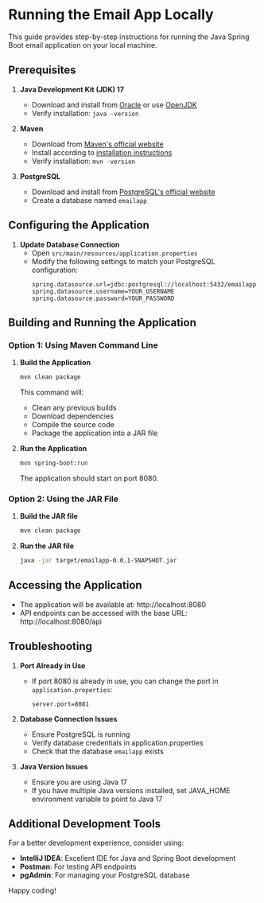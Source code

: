 # Running the Email App Locally

This guide provides step-by-step instructions for running the Java Spring Boot email application on your local machine.

## Prerequisites

1. **Java Development Kit (JDK) 17**
   - Download and install from [Oracle](https://www.oracle.com/java/technologies/javase/jdk17-archive-downloads.html) or use [OpenJDK](https://jdk.java.net/17/)
   - Verify installation: `java -version`

2. **Maven**
   - Download from [Maven's official website](https://maven.apache.org/download.cgi)
   - Install according to [installation instructions](https://maven.apache.org/install.html)
   - Verify installation: `mvn -version`

3. **PostgreSQL**
   - Download and install from [PostgreSQL's official website](https://www.postgresql.org/download/)
   - Create a database named `emailapp`

## Configuring the Application

1. **Update Database Connection**
   - Open `src/main/resources/application.properties`
   - Modify the following settings to match your PostgreSQL configuration:
     ```properties
     spring.datasource.url=jdbc:postgresql://localhost:5432/emailapp
     spring.datasource.username=YOUR_USERNAME
     spring.datasource.password=YOUR_PASSWORD
     ```

## Building and Running the Application

### Option 1: Using Maven Command Line

1. **Build the Application**
   ```bash
   mvn clean package
   ```
   This command will:
   - Clean any previous builds
   - Download dependencies
   - Compile the source code
   - Package the application into a JAR file

2. **Run the Application**
   ```bash
   mvn spring-boot:run
   ```
   The application should start on port 8080.

### Option 2: Using the JAR File

1. **Build the JAR file**
   ```bash
   mvn clean package
   ```

2. **Run the JAR file**
   ```bash
   java -jar target/emailapp-0.0.1-SNAPSHOT.jar
   ```

## Accessing the Application

- The application will be available at: http://localhost:8080
- API endpoints can be accessed with the base URL: http://localhost:8080/api

## Troubleshooting

1. **Port Already in Use**
   - If port 8080 is already in use, you can change the port in `application.properties`:
     ```properties
     server.port=8081
     ```

2. **Database Connection Issues**
   - Ensure PostgreSQL is running
   - Verify database credentials in application.properties
   - Check that the database `emailapp` exists

3. **Java Version Issues**
   - Ensure you are using Java 17
   - If you have multiple Java versions installed, set JAVA_HOME environment variable to point to Java 17
   
## Additional Development Tools

For a better development experience, consider using:
- **IntelliJ IDEA**: Excellent IDE for Java and Spring Boot development
- **Postman**: For testing API endpoints
- **pgAdmin**: For managing your PostgreSQL database

Happy coding!